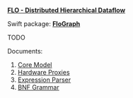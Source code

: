 **[FLO - Distributed Hierarchical Dataflow](https://github.com/kk-0129/Flo)**

Swift package: **[FloGraph](README.md)**

TODO

Documents:
1. [Core Model](Docs/1.md)
2. [Hardware Proxies](Docs/2.md)
2. [Expression Parser](Docs/3.md)
2. [BNF Grammar](Docs/4.md)
